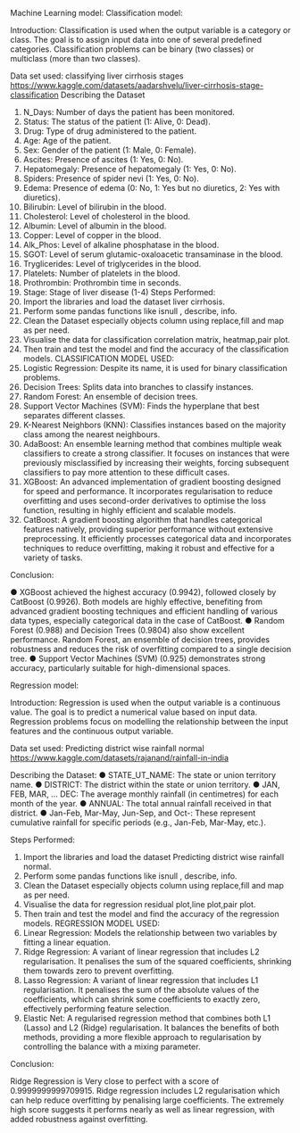 Machine Learning model:
Classification model:

Introduction:
Classification is used when the output variable is a category or class. The goal is to assign input data into one of several predefined categories. Classification problems can be binary (two classes) or multiclass (more than two classes).

Data set used:
classifying liver cirrhosis stages
https://www.kaggle.com/datasets/aadarshvelu/liver-cirrhosis-stage-classification
Describing the Dataset
1.	N_Days: Number of days the patient has been monitored.
2.	Status: The status of the patient (1: Alive, 0: Dead).
3.	Drug: Type of drug administered to the patient.
4.	Age: Age of the patient.
5.	Sex: Gender of the patient (1: Male, 0: Female).
6.	Ascites: Presence of ascites (1: Yes, 0: No).
7.	Hepatomegaly: Presence of hepatomegaly (1: Yes, 0: No).
8.	Spiders: Presence of spider nevi (1: Yes, 0: No).
9.	Edema: Presence of edema (0: No, 1: Yes but no diuretics, 2: Yes with diuretics).
10.	Bilirubin: Level of bilirubin in the blood.
11.	Cholesterol: Level of cholesterol in the blood.
12.	Albumin: Level of albumin in the blood.
13.	Copper: Level of copper in the blood.
14.	Alk_Phos: Level of alkaline phosphatase in the blood.
15.	SGOT: Level of serum glutamic-oxaloacetic transaminase in the blood.
16.	Tryglicerides: Level of triglycerides in the blood.
17.	Platelets: Number of platelets in the blood.
18.	Prothrombin: Prothrombin time in seconds.
19.	Stage: Stage of liver disease (1-4)
Steps Performed:
1.	Import the libraries and load the dataset liver cirrhosis.
2.	Perform some pandas functions like isnull , describe, info.
3.	Clean the Dataset especially objects column using replace,fill and map as per need.
4.	Visualise the data for classification correlation matrix, heatmap,pair plot.
5.	Then train and test the model and find the accuracy of the classification models.
CLASSIFICATION MODEL USED:
1.	Logistic Regression: Despite its name, it is used for binary classification problems.
2.	Decision Trees: Splits data into branches to classify instances.
3.	Random Forest: An ensemble of decision trees.
4.	Support Vector Machines (SVM): Finds the hyperplane that best separates different classes.
5.	K-Nearest Neighbors (KNN): Classifies instances based on the majority class among the nearest neighbours.
6.	AdaBoost: An ensemble learning method that combines multiple weak classifiers to create a strong classifier. It focuses on instances that were previously misclassified by increasing their weights, forcing subsequent classifiers to pay more attention to these difficult cases.
7.	XGBoost: An advanced implementation of gradient boosting designed for speed and performance. It incorporates regularisation to reduce overfitting and uses second-order derivatives to optimise the loss function, resulting in highly efficient and scalable models.
8.	CatBoost: A gradient boosting algorithm that handles categorical features natively, providing superior performance without extensive preprocessing. It efficiently processes categorical data and incorporates techniques to reduce overfitting, making it robust and effective for a variety of tasks.

 Conclusion:

●	XGBoost achieved the highest accuracy (0.9942), followed closely by CatBoost (0.9926). Both models are highly effective, benefiting from advanced gradient boosting techniques and efficient handling of various data types, especially categorical data in the case of CatBoost.
●	Random Forest (0.988) and Decision Trees (0.9804) also show excellent performance. Random Forest, an ensemble of decision trees, provides robustness and reduces the risk of overfitting compared to a single decision tree.
●	Support Vector Machines (SVM) (0.925) demonstrates strong accuracy, particularly suitable for high-dimensional spaces.

Regression model:

Introduction:
Regression is used when the output variable is a continuous value. The goal is to predict a numerical value based on input data. Regression problems focus on modelling the relationship between the input features and the continuous output variable.

Data set used:
Predicting district wise rainfall normal
https://www.kaggle.com/datasets/rajanand/rainfall-in-india

Describing the Dataset:
●	STATE_UT_NAME: The state or union territory name.
●	DISTRICT: The district within the state or union territory.
●	JAN, FEB, MAR, … DEC: The average monthly rainfall (in centimetres) for each month of the year.
●	ANNUAL: The total annual rainfall received in that district.
●	Jan-Feb, Mar-May, Jun-Sep, and Oct-: These represent cumulative rainfall for specific periods (e.g., Jan-Feb, Mar-May, etc.).

Steps Performed:
1.	Import the libraries and load the dataset Predicting district wise rainfall normal.
2.	Perform some pandas functions like isnull , describe, info.
3.	Clean the Dataset especially objects column using replace,fill and map as per need.
4.	Visualise the data for regression residual plot,line plot,pair plot.
5.	Then train and test the model and find the accuracy of the regression models.
REGRESSION MODEL USED:
1.	Linear Regression: Models the relationship between two variables by fitting a linear equation.
2.	Ridge Regression: A variant of linear regression that includes L2 regularisation. It penalises the sum of the squared coefficients, shrinking them towards zero to prevent overfitting.
3.	Lasso Regression: A variant of linear regression that includes L1 regularisation. It penalises the sum of the absolute values of the coefficients, which can shrink some coefficients to exactly zero, effectively performing feature selection.
4.	Elastic Net: A regularised regression method that combines both L1 (Lasso) and L2 (Ridge) regularisation. It balances the benefits of both methods, providing a more flexible approach to regularisation by controlling the balance with a mixing parameter.

Conclusion:

Ridge Regression is Very close to perfect with a score of 0.9999999999709915. Ridge regression includes L2 regularisation which can help reduce overfitting by penalising large coefficients. The extremely high score suggests it performs nearly as well as linear regression, with added robustness against overfitting.

